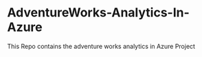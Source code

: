# AdventureWorks-Analytics-In-Azure
This Repo contains the adventure works analytics in Azure Project
